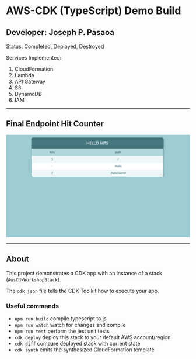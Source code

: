 # AWS-CDK (TypeScript) Demo Build

## Developer: **Joseph P. Pasaoa**

Status: Completed, Deployed, Destroyed

Services Implemented:
1. CloudFormation
2. Lambda
3. API Gateway
4. S3
5. DynamoDB
6. IAM

---
## Final Endpoint Hit Counter

![Screenshot](docs/screencap-hitcounter.png)

---

## About

This project demonstrates a CDK app with an instance of a stack (`AwsCdkWorkshopStack`).

The `cdk.json` file tells the CDK Toolkit how to execute your app.

### Useful commands

 * `npm run build`   compile typescript to js
 * `npm run watch`   watch for changes and compile
 * `npm run test`    perform the jest unit tests
 * `cdk deploy`      deploy this stack to your default AWS account/region
 * `cdk diff`        compare deployed stack with current state
 * `cdk synth`       emits the synthesized CloudFormation template
